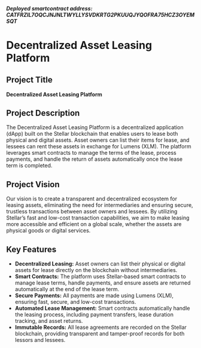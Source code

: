 ##### Deployed smartcontract address: CATFRZIL7OQCJNJNLTWYLLYSVDKRTG2PKUUQJYQOFRA75HCZ3OYEMSQT

# Decentralized Asset Leasing Platform

## Project Title
**Decentralized Asset Leasing Platform**

## Project Description
The Decentralized Asset Leasing Platform is a decentralized application (dApp) built on the Stellar blockchain that enables users to lease both physical and digital assets. Asset owners can list their items for lease, and lessees can rent these assets in exchange for Lumens (XLM). The platform leverages smart contracts to manage the terms of the lease, process payments, and handle the return of assets automatically once the lease term is completed.

## Project Vision
Our vision is to create a transparent and decentralized ecosystem for leasing assets, eliminating the need for intermediaries and ensuring secure, trustless transactions between asset owners and lessees. By utilizing Stellar’s fast and low-cost transaction capabilities, we aim to make leasing more accessible and efficient on a global scale, whether the assets are physical goods or digital services.

## Key Features
- **Decentralized Leasing:** Asset owners can list their physical or digital assets for lease directly on the blockchain without intermediaries.
- **Smart Contracts:** The platform uses Stellar-based smart contracts to manage lease terms, handle payments, and ensure assets are returned automatically at the end of the lease term.
- **Secure Payments:** All payments are made using Lumens (XLM), ensuring fast, secure, and low-cost transactions.
- **Automated Lease Management:** Smart contracts automatically handle the leasing process, including payment transfers, lease duration tracking, and asset returns.
- **Immutable Records:** All lease agreements are recorded on the Stellar blockchain, providing transparent and tamper-proof records for both lessors and lessees.
